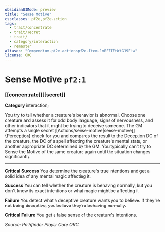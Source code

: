 ```yaml
---
obsidianUIMode: preview
title: "Sense Motive"
cssclasses: pf2e,pf2e-action
tags:
  - trait/concentrate
  - trait/secret
  - trait/
  - category/interaction
  - remaster
aliases: "Compendium.pf2e.actionspf2e.Item.1xRFPTFtWtGJ9ELw"
license: ORC
---
```

# Sense Motive `pf2:1`

### [[concentrate]][[secret]]

**Category** interaction; 




You try to tell whether a creature's behavior is abnormal. Choose one creature and assess it for odd body language, signs of nervousness, and other indicators that it might be trying to deceive someone. The GM attempts a single secret [[Actions/sense-motive|sense-motive]]{Perception} check for you and compares the result to the Deception DC of the creature, the DC of a spell affecting the creature's mental state, or another appropriate DC determined by the GM. You typically can't try to Sense the Motive of the same creature again until the situation changes significantly.

* * *

**Critical Success** You determine the creature's true intentions and get a solid idea of any mental magic affecting it.

**Success** You can tell whether the creature is behaving normally, but you don't know its exact intentions or what magic might be affecting it.

**Failure** You detect what a deceptive creature wants you to believe. If they're not being deceptive, you believe they're behaving normally.

**Critical Failure** You get a false sense of the creature's intentions.

*Source: Pathfinder Player Core*
*ORC*